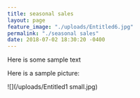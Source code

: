 ```yaml
---
title: seasonal sales
layout: page
feature_image: "./uploads/Entitled6.jpg"
permalink: "./seasonal sales"
date: 2018-07-02 18:30:20 -0400
---
```

Here is some sample text

Here is a sample picture:

![](/uploads/Entitled1 small.jpg)